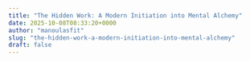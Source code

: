 ```yaml
---
title: "The Hidden Work: A Modern Initiation into Mental Alchemy"
date: 2025-10-08T08:33:20+0000
author: "manoulasfit"
slug: "the-hidden-work-a-modern-initiation-into-mental-alchemy"
draft: false
---
```


